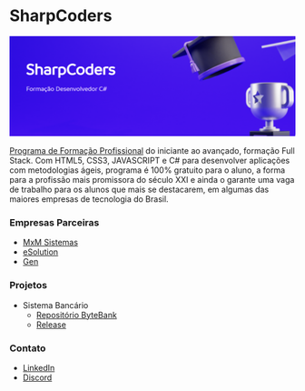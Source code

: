 # SharpCoders
![Banner da SharpCoders](https://github.com/LKSFerreira/sharp-coders/blob/main/sharpcoders.png)

[Programa de Formação Profissional](https://imalearningplace.com/programa-sharp-coders) do iniciante ao avançado, formação Full Stack. Com HTML5, CSS3, JAVASCRIPT e C# para desenvolver aplicações com metodologias ágeis, programa é 100% gratuito para o aluno, a forma para a profissão mais promissora do século XXI e ainda o garante uma vaga de trabalho para os alunos que mais se destacarem, em algumas das maiores empresas de tecnologia do Brasil.

### Empresas Parceiras
- [MxM Sistemas](https://mxm.com.br)
- [eSolution](https://esolution.inf.br)
- [Gen](https://gen.com.br)

### Projetos
 - Sistema Bancário
   - [Repositório ByteBank](https://github.com/LKSFerreira/sharp-coders/tree/main/projetos/sistema-bancario)
   - [Release](https://github.com/LKSFerreira/sharp-coders/releases/tag/bytebank)

### Contato
- [LinkedIn](https://www.linkedin.com/in/lucas-ferreira-developer)
- [Discord](LKS.Ferreira#5816)
